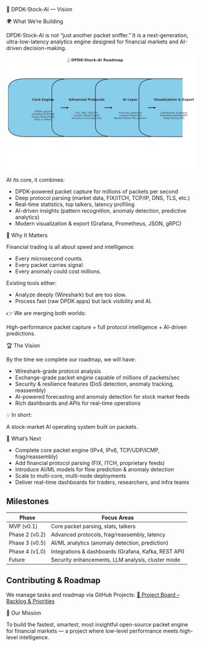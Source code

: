 📡 DPDK-Stock-AI — Vision

🌍 What We’re Building

DPDK-Stock-AI is not “just another packet sniffer.”
It is a next-generation, ultra-low-latency analytics engine designed for financial markets and AI-driven decision-making.

![Project Roadmap](./dpdk_stock_ai_roadmap.png)

At its core, it combines:

 - DPDK-powered packet capture for millions of packets per second
 - Deep protocol parsing (market data, FIX/ITCH, TCP/IP, DNS, TLS, etc.)
 - Real-time statistics, top talkers, latency profiling
 - AI-driven insights (pattern recognition, anomaly detection, predictive analytics)
 - Modern visualization & export (Grafana, Prometheus, JSON, gRPC)

🚀 Why It Matters

Financial trading is all about speed and intelligence:

 - Every microsecond counts.
 - Every packet carries signal.
 - Every anomaly could cost millions.
 
Existing tools either:

 - Analyze deeply (Wireshark) but are too slow.
 - Process fast (raw DPDK apps) but lack visibility and AI.

👉 We are merging both worlds:

High-performance packet capture + full protocol intelligence + AI-driven predictions.

🏆 The Vision

By the time we complete our roadmap, we will have:

 - Wireshark-grade protocol analysis
 - Exchange-grade packet engine capable of millions of packets/sec
 - Security & resilience features (DoS detection, anomaly tracking, reassembly)
 - AI-powered forecasting and anomaly detection for stock market feeds
 - Rich dashboards and APIs for real-time operations

💡 In short:

A stock-market AI operating system built on packets.

🔮 What’s Next

 - Complete core packet engine (IPv4, IPv6, TCP/UDP/ICMP, frag/reassembly)
 - Add financial protocol parsing (FIX, ITCH, proprietary feeds)
 - Introduce AI/ML models for flow prediction & anomaly detection
 - Scale to multi-core, multi-node deployments
 - Deliver real-time dashboards for traders, researchers, and infra teams

## Milestones

| Phase | Focus Areas |
|-------|-------------|
| MVP (v0.1) | Core packet parsing, stats, talkers |
| Phase 2 (v0.2) | Advanced protocols, frag/reassembly, latency |
| Phase 3 (v0.5) | AI/ML analytics (anomaly detection, prediction) |
| Phase 4 (v1.0) | Integrations & dashboards (Grafana, Kafka, REST API) |
| Future | Security enhancements, LLM analysis, cluster mode |

##  Contributing & Roadmap
We manage tasks and roadmap via GitHub Projects:
[📡 Project Board – Backlog & Priorities](https://github.com/users/ramangupta/projects/1)


🌟 Our Mission

To build the fastest, smartest, most insightful open-source packet engine for financial markets — a project where low-level performance meets high-level intelligence.